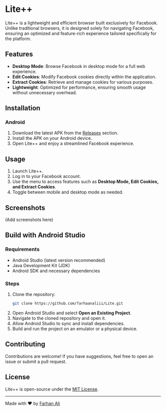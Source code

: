 # Lite++

Lite++ is a lightweight and efficient browser built exclusively for Facebook. Unlike traditional browsers, it is designed solely for navigating Facebook, ensuring an optimized and feature-rich experience tailored specifically for the platform.

## Features

- **Desktop Mode**: Browse Facebook in desktop mode for a full web experience.
- **Edit Cookies**: Modify Facebook cookies directly within the application.
- **Extract Cookies**: Retrieve and manage cookies for various purposes.
- **Lightweight**: Optimized for performance, ensuring smooth usage without unnecessary overhead.

## Installation

### Android

1. Download the latest APK from the [Releases](https://github.com/farhaanaliii/Lite/releases) section.
2. Install the APK on your Android device.
3. Open Lite++ and enjoy a streamlined Facebook experience.

## Usage

1. Launch Lite++.
2. Log in to your Facebook account.
3. Use the menu to access features such as **Desktop Mode, Edit Cookies, and Extract Cookies**.
4. Toggle between mobile and desktop mode as needed.

## Screenshots

(Add screenshots here)

## Build with Android Studio

### Requirements
- Android Studio (latest version recommended)
- Java Development Kit (JDK)
- Android SDK and necessary dependencies

### Steps
1. Clone the repository:
   ```sh
   git clone https://github.com/farhaanaliii/Lite.git
   ```
2. Open Android Studio and select **Open an Existing Project**.
3. Navigate to the cloned repository and open it.
4. Allow Android Studio to sync and install dependencies.
5. Build and run the project on an emulator or a physical device.

## Contributing

Contributions are welcome! If you have suggestions, feel free to open an issue or submit a pull request.

## License

Lite++ is open-source under the [MIT License](LICENSE).

---

Made with ❤️ by [Farhan Ali](https://github.com/farhaanaliii)

